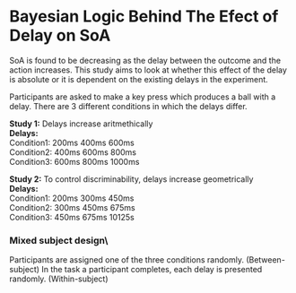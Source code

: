 # Bayesian Logic Behind The Efect of Delay on SoA

SoA is found to be decreasing as the delay between the outcome and the action increases.
This study aims to look at whether this effect of the delay is absolute or it is dependent on the existing delays in the experiment.

Participants are asked to make a key press which produces a ball with a delay. 
There are 3 different conditions in which the delays differ.

**Study 1:** Delays increase aritmethically\
**Delays:** \
Condition1: 200ms 400ms 600ms\
Condition2: 400ms 600ms 800ms\
Condition3: 600ms 800ms 1000ms

**Study 2:** To control discriminability, delays increase geometrically\
**Delays:**\
Condition1: 200ms 300ms 450ms\
Condition2: 300ms 450ms 675ms\
Condition3: 450ms 675ms 10125s

### Mixed subject design\
Participants are assigned one of the three conditions randomly. (Between-subject)
In the task a participant completes, each delay is presented randomly. (Within-subject)
